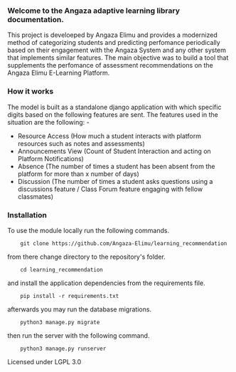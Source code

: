 
### Welcome to the Angaza adaptive learning library documentation.

This project is develoeped by Angaza Elimu and provides a modernized method of categorizing students and predicting perfomance periodically
based on their engagement with the Angaza System and any other system that implements similar features.
The main objective was to build a tool that supplements the perfomance of assessment recommendations on the Angaza Elimu E-Learning Platform.

### How it works

The model is built as a standalone django application with which specific digits based on the following features are sent.
The features used in the situation are the following: - 

- Resource Access  (How much a student interacts with platform resources such as notes and assessments)
- Announcements View (Count of Student Interaction and acting on Platform Notifications)
- Absence (The number of times a student has been absent from the platform for more than x number of days)
- Discussion (The number of times a student asks questions using a discussions feature / Class Forum feature engaging with fellow classmates)


### Installation

To use the module locally run the following commands.

        git clone https://github.com/Angaza-Elimu/learning_recommendation

from there change directory to the repository's folder.

        cd learning_recommendation

and install the application dependencies from the requirements file.

        pip install -r requirements.txt

afterwards you may run the database migrations.

        python3 manage.py migrate

then run the server with the following command.

        python3 manage.py runserver


Licensed under LGPL 3.0
